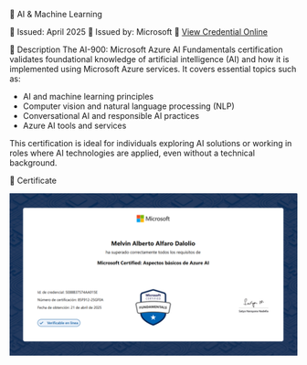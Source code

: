 🤖 AI & Machine Learning

📅 Issued: April 2025
📜 Issued by: Microsoft
🔗 [View Credential Online](https://learn.microsoft.com/api/credentials/share/es-es/MelvinAlfaroDalolio-8357/5E88B37574AA015E?sharingId)

📝 Description
The AI-900: Microsoft Azure AI Fundamentals certification validates foundational knowledge of artificial intelligence (AI) and how it is implemented using Microsoft Azure services. It covers essential topics such as:

- AI and machine learning principles
- Computer vision and natural language processing (NLP)
- Conversational AI and responsible AI practices
- Azure AI tools and services

This certification is ideal for individuals exploring AI solutions or working in roles where AI technologies are applied, even without a technical background.

📎 Certificate

![AI-900 Certificate](./Certificaciones/AI_Machine_Learning/AI-900/certificate.png)
